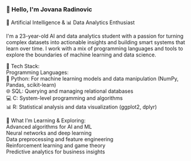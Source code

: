 
### 👋 Hello, I'm Jovana Radinovic
🧠 Artificial Intelligence & 📊 Data Analytics Enthusiast

I'm a 23-year-old AI and data analytics student with a passion for turning complex datasets into actionable insights and building smart systems that learn over time. I work with a mix of programming languages and tools to explore the boundaries of machine learning and data science. <br>


🔧 Tech Stack: <br>
Programming Languages: <br>
🐍 Python: For machine learning models and data manipulation (NumPy, Pandas, scikit-learn) <br>
🌐 SQL: Querying and managing relational databases <br>
💻 C: System-level programming and algorithms <br>
📊 R: Statistical analysis and data visualization (ggplot2, dplyr) <br>



📘 What I’m Learning & Exploring: <br>
Advanced algorithms for AI and ML <br>
Neural networks and deep learning <br>
Data preprocessing and feature engineering <br>
Reinforcement learning and game theory <br>
Predictive analytics for business insights <br>


